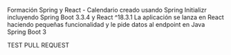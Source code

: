 Formación Spring y React - Calendario creado usando Spring Initializr incluyendo Spring Boot 3.3.4 y React ^18.3.1
La aplicación se lanza en React haciendo pequeñas funcionalidad y le pide datos al endpoint en Java Spring Boot 3


TEST PULL REQUEST